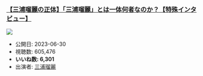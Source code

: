 ### [【三浦瑠麗の正体】「三浦瑠麗」とは一体何者なのか？【特殊インタビュー】](https://www.youtube.com/watch?v=wAIjeb-DxqI)
[![](https://img.youtube.com/vi/wAIjeb-DxqI/sddefault.jpg)](https://www.youtube.com/watch?v=wAIjeb-DxqI)
-   公開日: 2023-06-30
-   視聴数: 605,476
-   **いいね数: 6,301**
-   出演者: [三浦瑠麗](/rehacq_fan/people/三浦瑠麗 "wikilink")
